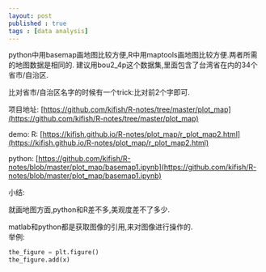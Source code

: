 ```yaml
---
layout: post
published : true
tags : [data analysis]
---
```

python中用basemap画地图比较方便,R中用maptools画地图比较方便.两者所需的地图数据是相同的.
建议用bou2_4p这个数据集,里面包含了台湾省在内的34个省市/自治区.    

比对省市/自治区名字的时候有一个trick:比对前2个字即可.

项目地址:
[https://github.com/kifish/R-notes/tree/master/plot_map](https://github.com/kifish/R-notes/tree/master/plot_map)

demo:
R: [https://kifish.github.io/R-notes/plot_map/r_plot_map2.html](https://kifish.github.io/R-notes/plot_map/r_plot_map2.html)

python: [https://github.com/kifish/R-notes/blob/master/plot_map/basemap1.ipynb](https://github.com/kifish/R-notes/blob/master/plot_map/basemap1.ipynb)


小结:    

就画地图方面,python和R差不多,美观度差不了多少.

matlab和python都是获取图像的引用,来对图像进行操作的.    
举例:
```python
the_figure = plt.figure()
the_figure.add(x)
```



